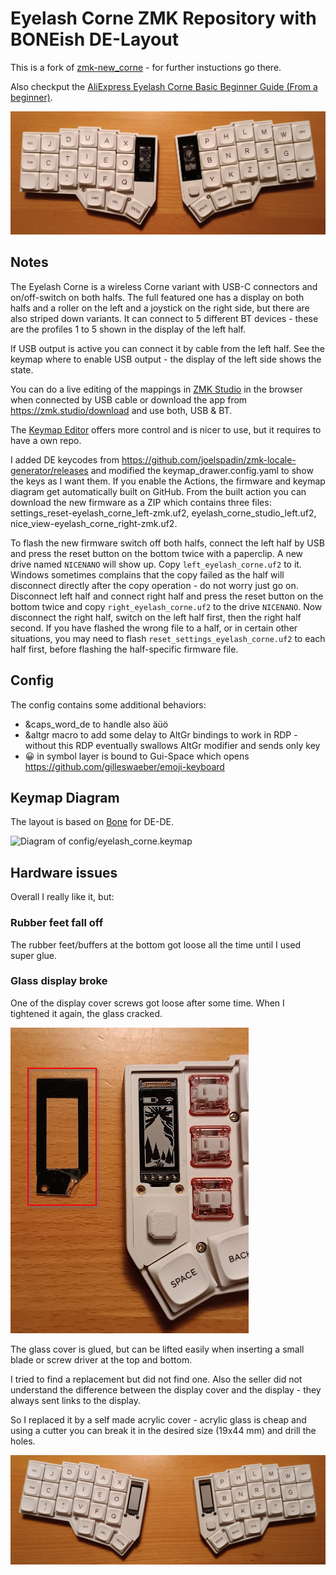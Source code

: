# Eyelash Corne ZMK Repository with BONEish DE-Layout

This is a fork of [zmk-new_corne](https://github.com/a741725193/zmk-new_corne) - for further instuctions go there.

Also checkput the [AliExpress Eyelash Corne Basic Beginner Guide (From a beginner)](https://www.reddit.com/r/ErgoMechKeyboards/comments/1ju67yx/aliexpress_eyelash_corne_basic_beginner_guide/).

![Photo of my Eyelash Corne](photos/eyelash-corne-de-bone.png)

## Notes

The Eyelash Corne is a wireless Corne variant with USB-C connectors and on/off-switch on both halfs. The full featured one has a display on both halfs and a roller on the left and a joystick on the right side, but there are also striped down variants. It can connect to 5 different BT devices - these are the profiles 1 to 5 shown in the display of the left half.

If USB output is active you can connect it by cable from the left half. See the keymap where to enable USB output - the display of the left side shows the state.

You can do a live editing of the mappings in [ZMK Studio](https://zmk.studio/) in the browser when connected by USB cable or download the app from https://zmk.studio/download and use both, USB & BT.

The [Keymap Editor](https://nickcoutsos.github.io/keymap-editor/) offers more control and is nicer to use, but it requires to have a own repo.

I added DE keycodes from https://github.com/joelspadin/zmk-locale-generator/releases and modified the keymap_drawer.config.yaml to show the keys as I want them. If you enable the Actions, the firmware and keymap diagram get automatically built on GitHub.  From the built action you can download the new firmware as a ZIP which contains three files: settings_reset-eyelash_corne_left-zmk.uf2, eyelash_corne_studio_left.uf2, nice_view-eyelash_corne_right-zmk.uf2.

To flash the new firmware switch off both halfs, connect the left half by USB and press the reset button on the bottom twice with a paperclip. A new drive named `NICENANO` will show up. Copy `left_eyelash_corne.uf2` to it. Windows sometimes complains that the copy failed as the half will disconnect directly after the copy operation - do not worry just go on. Disconnect left half and connect right half and press the reset button on the bottom twice and copy `right_eyelash_corne.uf2` to the drive `NICENANO`. Now disconnect the right half, switch on the left half first, then the right half second.
If you have flashed the wrong file to a half, or in certain other situations, you may need to flash `reset_settings_eyelash_corne.uf2` to each half first, before flashing the half-specific firmware file.

## Config

The config contains some additional behaviors:
* &caps_word_de to handle also äüö
* &altgr macro to add some delay to AltGr bindings to work in RDP - without this RDP eventually swallows AltGr modifier and sends only key
* 😀 in symbol layer is bound to Gui-Space which opens https://github.com/gilleswaeber/emoji-keyboard


## Keymap Diagram

The layout is based on [Bone](https://neo-layout.org/Layouts/bone/) for DE-DE.

![Diagram of config/eyelash_corne.keymap](keymap-drawer/eyelash_corne.svg "generated by @caksoylar's Keymap Drawer")

## Hardware issues

Overall I really like it, but:

### Rubber feet fall off

The rubber feet/buffers at the bottom got loose all the time until I used super glue.

### Glass display broke

One of the display cover screws got loose after some time.
When I tightened it again, the glass cracked.

![Broken display Cover](photos/eyelash-corne-broken-display-cover.png)

The glass cover is glued, but can be lifted easily when inserting a small blade or screw driver at the top and bottom.

I tried to find a replacement but did not find one.
Also the seller did not understand the difference between the display cover and the display - they always sent links to the display.

So I replaced it by a self made acrylic cover - acrylic glass is cheap and using a cutter you can break it in the desired size (19x44 mm) and drill the holes.

![Self made acrylic display Cover](photos/eyelash-corne-de-bone-acrylic-cover.png)
